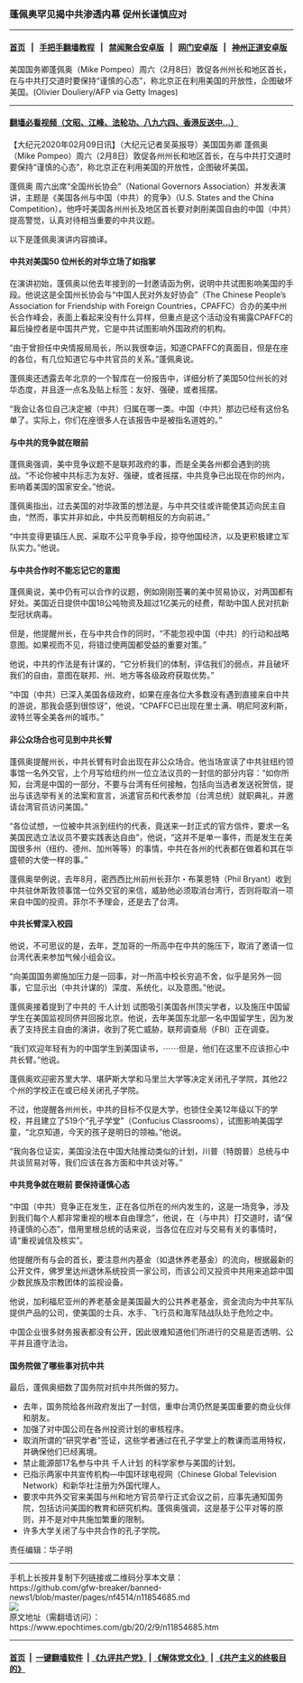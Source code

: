 ### 蓬佩奥罕见揭中共渗透内幕 促州长谨慎应对
------------------------

#### [首页](https://github.com/gfw-breaker/banned-news1/blob/master/README.md) &nbsp;&nbsp;|&nbsp;&nbsp; [手把手翻墙教程](https://github.com/gfw-breaker/guides/wiki) &nbsp;&nbsp;|&nbsp;&nbsp; [禁闻聚合安卓版](https://github.com/gfw-breaker/bn-android) &nbsp;&nbsp;|&nbsp;&nbsp; [网门安卓版](https://github.com/oGate2/oGate) &nbsp;&nbsp;|&nbsp;&nbsp; [神州正道安卓版](https://github.com/SzzdOgate/update) 



<div><img alt="" class="aligncenter wp-post-image" src="https://i.epochtimes.com/assets/uploads/2020/01/US-IRAN-POLITICS-POMPEO-594x400.jpg"/>
<div class="red16 caption">
 美国国务卿蓬佩奥（Mike Pompeo）周六（2月8日）敦促各州州长和地区首长，在与中共打交道时要保持“谨慎的心态”，称北京正在利用美国的开放性，企图破坏美国。(Olivier Douliery/AFP via Getty Images)
</div>
</div><hr/>

#### [翻墙必看视频（文昭、江峰、法轮功、八九六四、香港反送中...）](https://github.com/gfw-breaker/banned-news1/blob/master/pages/link3.md)

<div><p>
 【大纪元2020年02月09日讯】（大纪元记者吴英报导）美国国务卿
 <ok href="https://www.epochtimes.com/gb/tag/%E8%93%AC%E4%BD%A9%E5%A5%A5.html">
  蓬佩奥
 </ok>
 （Mike Pompeo）周六（2月8日）敦促各州州长和地区首长，在与中共打交道时要保持“谨慎的心态”，称北京正在利用美国的开放性，企图破坏美国。
</p>
<p>
 <ok href="https://www.epochtimes.com/gb/tag/%E8%93%AC%E4%BD%A9%E5%A5%A5.html">
  蓬佩奥
 </ok>
 周六出席“全国州长协会”（National Governors Association）并发表演讲，主题是《美国各州与中国（中共）的竞争》（U.S. States and the China Competition）。他呼吁美国各州州长及地区首长要对剥削美国自由的中国（中共）提高警觉，认真对待相当重要的中共议题。
</p>
<p>
 以下是蓬佩奥演讲内容摘译。
</p>
<h4>
 <strong>
  中共对美国50
 </strong>
 <strong>
  位州长的对华立场了如指掌
 </strong>
</h4>
<p>
 在演讲初始，蓬佩奥以他去年接到的一封邀请函为例，说明中共试图影响美国的手段。他说这是全国州长协会与“中国人民对外友好协会”（The Chinese People’s Association for Friendship with Foreign Countries，CPAFFC）合办的美中州长合作峰会，表面上看起来没有什么异样，但重点是这个活动没有揭露CPAFFC的幕后操控者是中国共产党，它是中共试图影响外国政府的机构。
</p>
<p>
 “由于曾担任中央情报局局长，所以我很幸运，知道CPAFFC的真面目，但是在座的各位，有几位知道它与中共官员的关系。”蓬佩奥说。
</p>
<p>
 蓬佩奥还透露去年北京的一个智库在一份报告中，详细分析了美国50位州长的对华态度，并且逐一点名及贴上标签：友好、强硬，或者摇摆。
</p>
<p>
 “我会让各位自己决定被（中共）归属在哪一类。中国（中共）那边已经有这份名单了。实际上，你们在座很多人在该报告中是被指名道姓的。”
</p>
<h4>
 <strong>
  与中共的竞争就在眼前
 </strong>
</h4>
<p>
 蓬佩奥强调，美中竞争议题不是联邦政府的事，而是全美各州都会遇到的挑战。“不论你被中共标志为友好、强硬，或者摇摆，中共竞争已出现在你的州内，影响着美国的国家安全。”他说。
</p>
<p>
 蓬佩奥指出，过去美国的对华政策的想法是，与中共交往或许能使其迈向民主自由，“然而，事实并非如此，中共反而朝相反的方向前进。”
</p>
<p>
 “中共变得更镇压人民、采取不公平竞争手段，掠夺他国经济，以及更积极建立军队实力。”他说。
</p>
<h4>
 <strong>
  与中共合作时不能忘记它的意图
 </strong>
</h4>
<p>
 蓬佩奥说，美中仍有可以合作的议题，例如刚刚签署的美中贸易协议，对两国都有好处。美国近日提供中国18公吨物资及超过1亿美元的经费，帮助中国人民对抗新型冠状病毒。
</p>
<p>
 但是，他提醒州长，在与中共合作的同时，“不能忽视中国（中共）的行动和战略意图。如果视而不见，将错过使两国都受益的重要对策。”
</p>
<p>
 他说，中共的作法是有计谋的，“它分析我们的体制，评估我们的弱点，并且破坏我们的自由，意图在联邦、州、地方等各级政府获取优势。”
</p>
<p>
 “中国（中共）已深入美国各级政府，如果在座各位大多数没有遇到直接来自中共的游说，那我会感到很惊讶”，他说，“CPAFFC已出现在里士满、明尼阿波利斯，波特兰等全美各州的城市。”
</p>
<h4>
 <strong>
  非公众场合也可见到中共长臂
 </strong>
</h4>
<p>
 蓬佩奥提醒州长，中共长臂有时会出现在非公众场合。他当场宣读了中共驻纽约领事馆一名外交官，上个月写给纽约州一位立法议员的一封信的部分内容：“如你所知，台湾是中国的一部分，不要与台湾有任何接触，包括向当选者发送祝贺信，提出与该选举有关的法案和宣言，派遣官员和代表参加（台湾总统）就职典礼，并邀请台湾官员访问美国。”
</p>
<p>
 “各位试想，一位被中共派到纽约的代表，竟送来一封正式的官方信件，要求一名美国民选立法议员不要实践表达自由”，他说，“这并不是单一事件，而是发生在美国很多州（纽约、德州、加州等等）的事情，中共在各州的代表都在做着和其在华盛顿的大使一样的事。”
</p>
<p>
 蓬佩奥举例说，去年8月，密西西比州前州长菲尔・布莱恩特（Phil Bryant）收到中共驻休斯敦领事馆一位外交官的来信，威胁他必须取消台湾行，否则将取消一项来自中国的投资。菲尔不予理会，还是去了台湾。
</p>
<h4>
 <strong>
  中共长臂深入校园
 </strong>
</h4>
<p>
 他说，不可思议的是，去年，芝加哥的一所高中在中共的施压下，取消了邀请一位台湾代表来参加气候小组会议。
</p>
<p>
 “向美国国务卿施加压力是一回事，对一所高中校长穷追不舍，似乎是另外一回事，它显示出（中共计谋的）深度、系统化，以及意图。”他说。
</p>
<p>
 蓬佩奥接着提到了中共的
 <ok href="https://www.epochtimes.com/gb/tag/%E5%8D%83%E4%BA%BA%E8%AE%A1%E5%88%92.html">
  千人计划
 </ok>
 试图吸引美国各州顶尖学者，以及施压中国留学生在美国监视同侪并回报北京。他说，去年美国东北部一名中国留学生，因为发表了支持民主自由的演讲，收到了死亡威胁，联邦调查局（FBI）正在调查。
</p>
<p>
 “我们欢迎年轻有为的中国学生到美国读书，⋯⋯但是，他们在这里不应该担心中共长臂。”他说。
</p>
<p>
 蓬佩奥欢迎密苏里大学、堪萨斯大学和马里兰大学等决定关闭孔子学院，其他22个州的学校正在或已经关闭孔子学院。
</p>
<p>
 不过，他提醒各州州长，中共的目标不仅是大学，也锁住全美12年级以下的学校，并且建立了519个“孔子学堂”（Confucius Classrooms），试图影响美国学童，“北京知道，今天的孩子是明日的领袖。”他说。
</p>
<p>
 “我向各位证实，美国没法在中国大陆推动类似的计划，川普（特朗普）总统与中共谈贸易对等，我们应该在各方面和中共谈对等。”
</p>
<h4>
 <strong>
  中共竞争就在眼前
 </strong>
 <strong>
  要保持谨慎心态
 </strong>
</h4>
<p>
 “中国（中共）竞争正在发生，正在各位所在的州内发生的，这是一场竞争，涉及到我们每个人都非常重视的根本自由理念”，他说，在（与中共）打交道时，请“保持谨慎的心态”，借用里根总统的话来说，当各位在应对与交易有关的事情时，请“重视诚信及核实”。
</p>
<p>
 他提醒所有与会的首长，要注意州内基金（如退休养老基金）的流向，根据最新的公开文件，佛罗里达州退休系统投资一家公司，而该公司又投资中共用来追踪中国少数民族及宗教团体的监视设备。
</p>
<p>
 他说，加利福尼亚州的养老基金是美国最大的公共养老基金，资金流向为中共军队提供产品的公司，使美国的士兵、水手、飞行员和海军陆战队处于危险之中。
</p>
<p>
 中国企业很多财务报表都没有公开，因此很难知道他们所进行的交易是否透明、公平并且遵守法治。
</p>
<h4>
 <strong>
  国务院做了哪些事对抗中共
 </strong>
</h4>
<p>
 最后，蓬佩奥细数了国务院对抗中共所做的努力。
</p>
<ul>
 <li>
  去年，国务院给各州政府发出了一封信，重申台湾仍然是美国重要的商业伙伴和朋友。
 </li>
 <li>
  加强了对中国公司在各州投资计划的审核程序。
 </li>
 <li>
  取消所谓的“研究学者”签证，这些学者通过在孔子学堂上的教课而滥用特权，并确保他们已经离境。
 </li>
 <li>
  禁止能源部17名参与中共
  <ok href="https://www.epochtimes.com/gb/tag/%E5%8D%83%E4%BA%BA%E8%AE%A1%E5%88%92.html">
   千人计划
  </ok>
  的科学家参与美国的计划。
 </li>
 <li>
  已指示两家中共宣传机构—中国环球电视网（Chinese Global Television Network）和新华社注册为外国代理人。
 </li>
 <li>
  要求中共外交官来美国与州和地方官员举行正式会议之前，应事先通知国务院，包括访问美国的教育和研究机构。蓬佩奥强调，这是基于公平对等的原则，并不是对中共施加繁重的限制。
 </li>
 <li>
  许多大学关闭了与中共合作的孔子学院。
 </li>
</ul>
<p>
</p>
<p>
 责任编辑：华子明
</p>
</div>
<hr/>
手机上长按并复制下列链接或二维码分享本文章：<br/>
https://github.com/gfw-breaker/banned-news1/blob/master/pages/nf4514/n11854685.md <br/>
<a href='https://github.com/gfw-breaker/banned-news1/blob/master/pages/nf4514/n11854685.md'><img src='https://github.com/gfw-breaker/banned-news1/blob/master/pages/nf4514/n11854685.md.png'/></a> <br/>
原文地址（需翻墙访问）：https://www.epochtimes.com/gb/20/2/9/n11854685.htm


------------------------
#### [首页](https://github.com/gfw-breaker/banned-news1/blob/master/README.md) &nbsp;|&nbsp; [一键翻墙软件](https://github.com/gfw-breaker/nogfw/blob/master/README.md) &nbsp;| [《九评共产党》](https://github.com/gfw-breaker/9ping.md/blob/master/README.md#九评之一评共产党是什么) | [《解体党文化》](https://github.com/gfw-breaker/jtdwh.md/blob/master/README.md) | [《共产主义的终极目的》](https://github.com/gfw-breaker/gczydzjmd.md/blob/master/README.md)


<img src='http://gfw-breaker.win/banned-news/pages/nf4514/n11854685.md' width='0px' height='0px'/>